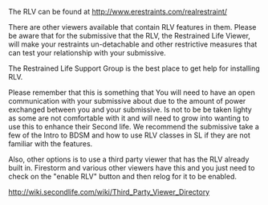 

The RLV can be found at http://www.erestraints.com/realrestraint/

There are other viewers available that contain RLV features in them. Please be aware that for the submissive that the RLV, the Restrained Life Viewer, will make your restraints un-detachable and other restrictive measures that can test your relationship with your submissive.

The Restrained Life Support Group is the best place to get help for installing RLV.

Please remember that this is something that You will need to have an open communication with your submissive about due to the amount of power exchanged between you and your submissive. Is not to be be taken lighty as some are not comfortable with it and will need to grow into wanting to use this to enhance their Second life. We recommend the submissive take a few of the Intro to BDSM and how to use RLV classes in SL if they are not familiar with the features.

Also, other options is to use a third party viewer that has the RLV already built in. Firestorm and various other viewers have this and you just need to check on the "enable RLV" button and then relog for it to be enabled.

http://wiki.secondlife.com/wiki/Third_Party_Viewer_Directory
